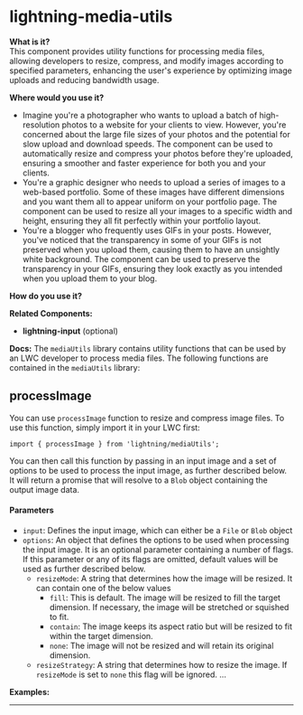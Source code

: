 # lightning-media-utils

**What is it?**  
This component provides utility functions for processing media files, allowing developers to resize, compress, and modify images according to specified parameters, enhancing the user's experience by optimizing image uploads and reducing bandwidth usage.

**Where would you use it?**
- Imagine you're a photographer who wants to upload a batch of high-resolution photos to a website for your clients to view. However, you're concerned about the large file sizes of your photos and the potential for slow upload and download speeds. The <lightning-media-utils> component can be used to automatically resize and compress your photos before they're uploaded, ensuring a smoother and faster experience for both you and your clients.
- You're a graphic designer who needs to upload a series of images to a web-based portfolio. Some of these images have different dimensions and you want them all to appear uniform on your portfolio page. The <lightning-media-utils> component can be used to resize all your images to a specific width and height, ensuring they all fit perfectly within your portfolio layout.
- You're a blogger who frequently uses GIFs in your posts. However, you've noticed that the transparency in some of your GIFs is not preserved when you upload them, causing them to have an unsightly white background. The <lightning-media-utils> component can be used to preserve the transparency in your GIFs, ensuring they look exactly as you intended when you upload them to your blog.

**How do you use it?**


**Related Components:**
- **lightning-input** (optional)

**Docs:**
The `mediaUtils` library contains utility functions that can be used by an LWC developer to process media files. The following functions are contained in the `mediaUtils` library:

## processImage

You can use `processImage` function to resize and compress image files. To use this function, simply import it in your LWC first:
```
import { processImage } from 'lightning/mediaUtils';
```

You can then call this function by passing in an input image and a set of options to be used to process the input image, as further described below. It will return a promise that will resolve to a `Blob` object containing the output image data.

#### Parameters

* `input`: Defines the input image, which can either be a `File` or `Blob` object
* `options`: An object that defines the options to be used when processing the input image. It is an optional parameter containing a number of flags. If this parameter or any of its flags are omitted, default values will be used as further described below.
    * `resizeMode`: A string that determines how the image will be resized. It can contain one of the below values
        * `fill`: This is default. The image will be resized to fill the target dimension. If necessary, the image will be stretched or squished to fit.
        * `contain`: The image keeps its aspect ratio but will be resized to fit within the target dimension.
        * `none`: The image will not be resized and will retain its original dimension.
    * `resizeStrategy`: A string that determines how to resize the image. If `resizeMode` is set to `none` this flag will be ignored.
...

**Examples:**


---
